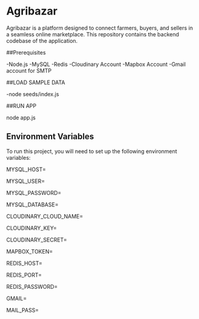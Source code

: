 # Agribazar

Agribazar is a platform designed to connect farmers, buyers, and sellers in a seamless online marketplace. This repository contains the backend codebase of the application.

##Prerequisites


-Node.js
-MySQL
-Redis
-Cloudinary Account
-Mapbox Account
-Gmail account for SMTP


##LOAD SAMPLE DATA

-node seeds/index.js



##RUN APP

node app.js

## Environment Variables

To run this project, you will need to set up the following environment variables:

MYSQL_HOST=

MYSQL_USER=

MYSQL_PASSWORD=

MYSQL_DATABASE=

CLOUDINARY_CLOUD_NAME=

CLOUDINARY_KEY=

CLOUDINARY_SECRET=

MAPBOX_TOKEN=

REDIS_HOST=

REDIS_PORT=

REDIS_PASSWORD=

GMAIL=

MAIL_PASS=
